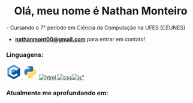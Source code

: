 <h1 align="center">Olá, meu nome é Nathan Monteiro</h1>
- Cursando o 7° período em Ciência da Computação na UFES (CEUNES) 

- **nathanmont00@gmail.com** para entrar em contato!

<p align="left"></p>

  <h3 align="left">Linguagens:</h3>
<p align="left"> 
  
  <a href="https://www.cprogramming.com/" target="_blank" rel="external"> <img src="https://raw.githubusercontent.com/devicons/devicon/master/icons/c/c-original.svg" alt="c" width="40" height="40"/> </a> <a href="https://www.python.org" target="_blank" rel="external"> <img src="https://raw.githubusercontent.com/devicons/devicon/master/icons/python/python-original.svg" alt="python" width="40" height="40"/> </a> <a href="https://html.com" target="_blank" rel="external"><img src="https://cdn.jsdelivr.net/gh/devicons/devicon@latest/icons/html5/html5-original.svg" alt="html" width="40" height="40"/></a><a href="https://www.w3.org/Style/CSS/Overview.en.html" target="_blank" rel="external"> <img src="https://cdn.jsdelivr.net/gh/devicons/devicon@latest/icons/css3/css3-original.svg" alt="css" width="40" height="40"/></a><a href="https://www.javascript.com" target="_blank" rel="external"><img src="https://cdn.jsdelivr.net/gh/devicons/devicon@latest/icons/javascript/javascript-original.svg" alt="js" width="40" height="40"/>"</a>
  
</p>

<p align="left"></p>

  <h3 align="left">Atualmente me aprofundando em:</h3>
<p align="left"> 




